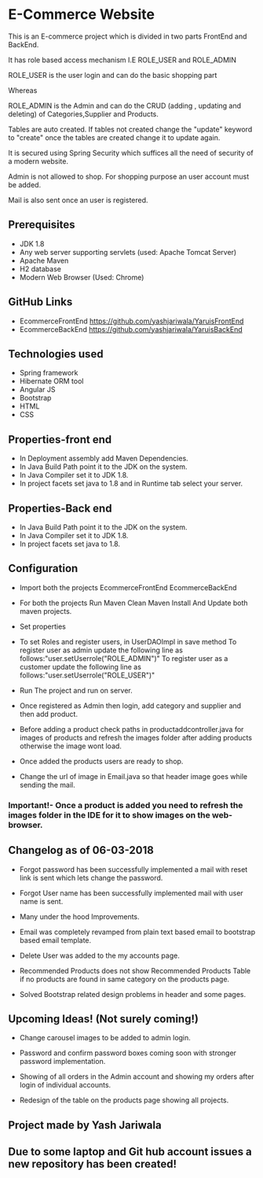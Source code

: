 # E-Commerce Website 

This is an E-commerce project which is divided in two parts FrontEnd and BackEnd.

It has role based access mechanism I.E ROLE_USER and ROLE_ADMIN

ROLE_USER is the user login and can do the basic shopping part 

Whereas 

ROLE_ADMIN is the Admin and can do the CRUD (adding , updating and deleting) of Categories,Supplier and Products.

Tables are auto created. If tables not created change the "update" keyword to "create" once the tables are created change it to update again. 

It is secured using Spring Security which suffices all the need of security of a modern website.

Admin is not allowed to shop. For shopping purpose an user account must be added.

Mail is also sent once an user is registered.


## Prerequisites
- JDK 1.8
- Any web server supporting servlets (used: Apache Tomcat Server)
- Apache Maven 
- H2 database 
- Modern Web Browser (Used: Chrome)

## GitHub Links 
- EcommerceFrontEnd <https://github.com/yashjariwala/YaruisFrontEnd>
- EcommerceBackEnd <https://github.com/yashjariwala/YaruisBackEnd>

## Technologies used 
- Spring framework
- Hibernate ORM tool
- Angular JS
- Bootstrap 
- HTML 
- CSS 

## Properties-front end 
- In Deployment assembly add Maven Dependencies.
- In Java Build Path point it to the JDK on the system.
- In Java Compiler set it to JDK 1.8.
- In project facets set java to 1.8 and in Runtime tab select your server.
 	

## Properties-Back end 
- In Java Build Path point it to the JDK on the system.
- In Java Compiler set it to JDK 1.8.
- In project facets set java to 1.8.

## Configuration

- Import both the projects
	EcommerceFrontEnd
	EcommerceBackEnd

- For both the projects Run 
	Maven Clean	
	Maven Install
And Update both maven projects. 

- Set properties

- To set Roles and register users, in UserDAOImpl in save method 
	To register user as admin update the following line as follows:"user.setUserrole("ROLE_ADMIN")"
	To register user as a customer update the following line as follows:"user.setUserrole("ROLE_USER")"
	
- Run The project and run on server. 	

- Once registered as Admin then login, add category and supplier and then add product.

- Before adding a product check paths in productaddcontroller.java for images of products and refresh the images folder after adding products otherwise the image wont load.  

- Once added the products users are ready to shop.

- Change the url of image in Email.java so that header image goes while sending the mail.

### Important!- Once a product is added you need to refresh the images folder in the IDE for it to show images on the web-browser.

## Changelog as of 06-03-2018

- Forgot password has been successfully implemented a mail with reset link is sent which lets change the password.

- Forgot User name has been successfully implemented mail with user name is sent.

- Many under the hood Improvements.

- Email was completely revamped from plain text based email to bootstrap based email template.

- Delete User was added to the my accounts page.

- Recommended Products does not show Recommended Products Table if no products are found in same category on the products page.

- Solved Bootstrap related design problems in header and some pages.


## Upcoming Ideas! (Not surely coming!)

- Change carousel images to be added to admin login.

- Password and confirm password boxes coming soon with stronger password implementation.

- Showing of all orders in the Admin account and showing my orders after login of individual accounts.

- Redesign of the table on the products page showing all projects. 


## Project made by Yash Jariwala 

## Due to some laptop and Git hub account issues a new repository has been created!


	

